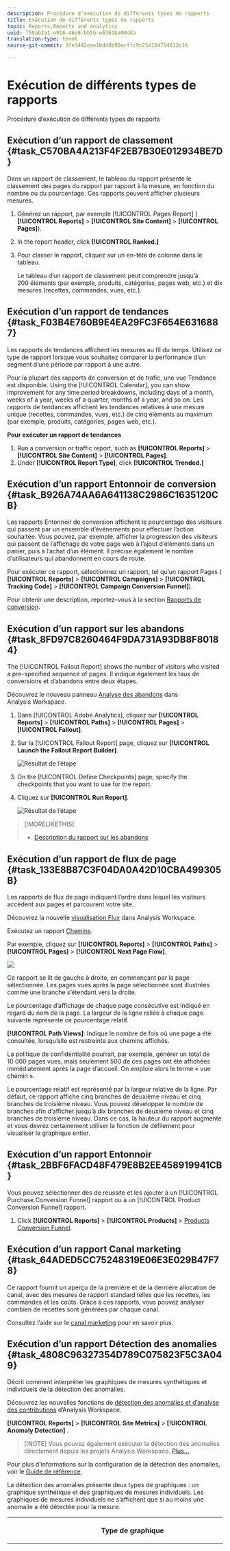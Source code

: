 ```yaml
---
description: Procédure d’exécution de différents types de rapports
title: Exécution de différents types de rapports
topic: Reports,Reports and analytics
uuid: f59ab2a1-e916-46e8-bb5b-e6361ba00dda
translation-type: tm+mt
source-git-commit: 3fe3442eae1bdd8b90acffc9c25d184714613c16

---
```



# Exécution de différents types de rapports

Procédure d’exécution de différents types de rapports


## Exécution d’un rapport de classement {#task_C570BA4A213F4F2EB7B30E012934BE7D}

Dans un rapport de classement, le tableau du rapport présente le classement des pages du rapport par rapport à la mesure, en fonction du nombre ou du pourcentage. Ces rapports peuvent afficher plusieurs mesures.

<!-- 

t_reports_ranked.xml

 -->

1. Générez un rapport, par exemple [!UICONTROL Pages Report] ( **[!UICONTROL Reports]** > **[!UICONTROL Site Content]** > **[!UICONTROL Pages]**).
1. In the report header, click **[!UICONTROL Ranked.]**
1. Pour classer le rapport, cliquez sur un en-tête de colonne dans le tableau.

   Le tableau d’un rapport de classement peut comprendre jusqu’à 200 éléments (par exemple, produits, catégories, pages web, etc.) et dix mesures (recettes, commandes, vues, etc.).

## Exécution d’un rapport de tendances {#task_F03B4E760B9E4EA29FC3F654E6316887}

Les rapports de tendances affichent les mesures au fil du temps. Utilisez ce type de rapport lorsque vous souhaitez comparer la performance d’un segment d’une période par rapport à une autre.

<!-- 

t_reports_trended.xml

 -->

Pour la plupart des rapports de conversion et de trafic, une vue Tendance est disponible. Using the [!UICONTROL Calendar], you can show improvement for any time period breakdowns, including days of a month, weeks of a year, weeks of a quarter, months of a year, and so on. Les rapports de tendances affichent les tendances relatives à une mesure unique (recettes, commandes, vues, etc.) de cinq éléments au maximum (par exemple, produits, catégories, pages web, etc.).

**Pour exécuter un rapport de tendances**

1. Run a conversion or traffic report, such as **[!UICONTROL Reports]** > **[!UICONTROL Site Content]** > **[!UICONTROL Pages]**.
1. Under **[!UICONTROL Report Type]**, click **[!UICONTROL Trended.]**

## Exécution d’un rapport Entonnoir de conversion {#task_B926A74AA6A641138C2986C1635120CB}

Les rapports Entonnoir de conversion affichent le pourcentage des visiteurs qui passent par un ensemble d’événements pour effectuer l’action souhaitée. Vous pouvez, par exemple, afficher la progression des visiteurs qui passent de l’affichage de votre page web à l’ajout d’éléments dans un panier, puis à l’achat d’un élément. Il précise également le nombre d’utilisateurs qui abandonnent en cours de route.

<!-- 

t_reports_conversion_funnel.xml

 -->

Pour exécuter ce rapport, sélectionnez un rapport, tel qu’un rapport Pages ( **[!UICONTROL Reports]** > **[!UICONTROL Campaigns]** > **[!UICONTROL Tracking Code]** > **[!UICONTROL Campaign Conversion Funnel]**).

Pour obtenir une description, reportez-vous à la section [Rapports de conversion](https://docs.adobe.com/content/help/en/analytics/components/variables/dimensions-reports/reports-conversion.html).

## Exécution d’un rapport sur les abandons {#task_8FD97C8260464F9DA731A93DB8F80184}

The [!UICONTROL Fallout Report] shows the number of visitors who visited a pre-specified sequence of pages. Il indique également les taux de conversions et d’abandons entre deux étapes.

<!-- 

t_reports_fallout.xml

 -->

Découvrez le nouveau panneau [Analyse des abandons](https://docs.adobe.com/content/help/fr-FR/analytics/analyze/analysis-workspace/visualizations/fallout/fallout-flow.html) dans Analysis Workspace.

1. Dans [!UICONTROL Adobe Analytics], cliquez sur **[!UICONTROL Reports]** > **[!UICONTROL Paths]** > **[!UICONTROL Pages]** > **[!UICONTROL Fallout]**.
1. Sur la [!UICONTROL Fallout Report] page, cliquez sur **[!UICONTROL Launch the Fallout Report Builder]**.

   ![Résultat de l’étape](assets/fallout_add_items.png)

1. On the [!UICONTROL Define Checkpoints] page, specify the checkpoints that you want to use for the report.
1. Cliquez sur **[!UICONTROL Run Report]**.

   ![Résultat de l’étape](assets/fallout_report.png)

>[!MORELIKETHIS]
>
>* [Description du rapport sur les abandons](https://docs.adobe.com/content/help/en/analytics/components/variables/dimensions-reports/reports-fallout.html)


## Exécution d’un rapport de flux de page {#task_133E8B87C3F04DA0A42D10CBA499305B}

Les rapports de flux de page indiquent l’ordre dans lequel les visiteurs accèdent aux pages et parcourent votre site.

Découvrez la nouvelle [visualisation Flux](https://docs.adobe.com/content/help/fr-FR/analytics/analyze/analysis-workspace/visualizations/fallout/fallout-flow.html) dans Analysis Workspace.

Exécutez un rapport [Chemins](https://docs.adobe.com/content/help/fr-FR/analytics/components/variables/dimensions-reports/reports-paths.html).

Par exemple, cliquez sur **[!UICONTROL Reports]** > **[!UICONTROL Paths]** > **[!UICONTROL Pages]** > **[!UICONTROL Next Page Flow]**.

![](assets/page_flow.png)

Ce rapport se lit de gauche à droite, en commençant par la page sélectionnée. Les pages vues après la page sélectionnée sont illustrées comme une branche s’étendant vers la droite.

Le pourcentage d’affichage de chaque page consécutive est indiqué en regard du nom de la page. La largeur de la ligne reliée à chaque page suivante représente ce pourcentage relatif.

**[!UICONTROL Path Views]**: Indique le nombre de fois où une page a été consultée, lorsqu’elle est restreinte aux chemins affichés.

La politique de confidentialité pourrait, par exemple, générer un total de 10 000 pages vues, mais seulement 500 de ces pages ont été affichées immédiatement après la page d’accueil. On emploie alors le terme « vue chemin ».

Le pourcentage relatif est représenté par la largeur relative de la ligne. Par défaut, ce rapport affiche cinq branches de deuxième niveau et cinq branches de troisième niveau. Vous pouvez développer le nombre de branches afin d’afficher jusqu’à dix branches de deuxième niveau et cinq branches de troisième niveau. Dans ce cas, la hauteur du rapport augmente et vous devrez certainement utiliser la fonction de défilement pour visualiser le graphique entier.

## Exécution d’un rapport Entonnoir {#task_2BBF6FACD48F479E8B2EE458919941CB}

Vous pouvez sélectionner des  de réussite et les ajouter à un [!UICONTROL Purchase Conversion Funnel] rapport ou à un [!UICONTROL Product Conversion Funnel] rapport.

<!-- 

t_reports_funnel.xml

 -->

1. Click **[!UICONTROL Reports]** > **[!UICONTROL Products]** > [Products Conversion Funnel](https://docs.adobe.com/content/help/en/analytics/components/variables/dimensions-reports/reports-conversion-funnel.html).

## Exécution d’un rapport Canal marketing {#task_64ADED5CC75248319E06E3E029B47F78}

Ce rapport fournit un aperçu de la première et de la dernière allocation de canal, avec des mesures de rapport standard telles que les recettes, les commandes et les coûts. Grâce à ces rapports, vous pouvez analyser combien de recettes sont générées par chaque canal.

<!-- 

t_reports_marketing_channel.xml

 -->

Consultez l’aide sur le [canal marketing](/help/components/c-marketing-channels/analyze-mc.md) pour en savoir plus.

## Exécution d’un rapport Détection des anomalies {#task_4808C96327354D789C075823F5C3A049}

Décrit comment interpréter les graphiques de mesures synthétiques et individuels de la détection des anomalies.

<!-- 

t_anomaly_view.xml

 -->

Découvrez les nouvelles fonctions de [détection des anomalies et d’analyse des contributions](https://docs.adobe.com/content/help/fr-FR/analytics/analyze/analysis-workspace/virtual-analyst/anomaly-detection/anomaly-detection.html) d’Analysis Workspace.

**[!UICONTROL Reports]** > **[!UICONTROL Site Metrics]** > **[!UICONTROL Anomaly Detection]** .

>[!NOTE] Vous pouvez également exécuter la détection des anomalies directement depuis les projets Analysis Workspace. [Plus...](https://docs.adobe.com/content/help/fr-FR/analytics/analyze/analysis-workspace/virtual-analyst/anomaly-detection/anomaly-detection.html)

Pour plus d’informations sur la configuration de la détection des anomalies, voir le [Guide de référence](https://docs.adobe.com/content/help/en/analytics/analyze/reports-analytics/getting-started.html#Setting_up_Anomaly_Detection).

La détection des anomalies présente deux types de graphiques : un graphique synthétique et des graphiques de mesures individuels. Les graphiques de mesures individuels ne s’affichent que si au moins une anomalie a été détectée pour la mesure.

<table id="table_88163CD8FC164342855D90D01F9C581A"> 
 <thead> 
  <tr> 
   <th colname="col1" class="entry"> <p>Type de graphique </p> </th> 
   <th colname="col2" class="entry"> <p>Son utilité </p> </th> 
  </tr> 
 </thead>
 <tbody> 
  <tr> 
   <td colname="col1"> <p>Graphique synthétique </p> <p><img placement="break"  src="assets/ad_summary_chart.png" width="570px" id="image_1CD4C4770BAA43C4AD7CBB824AD41338" /> </p> </td> 
   <td colname="col2"> <p> 
     <ul id="ul_D26DA3024CD7468291369F549557B28A"> 
      <li id="li_1C22B6E02FFB479FB71EFAD89EB37A4E">Chaque carré représente une anomalie, suivie par jour, qui correspond à une mesure ci-dessous. </li> 
      <li id="li_8FC587D3FF4E452D83263CC7A10B6675">Le vert indique les anomalies se situant au-dessus de la ligne de tendance, le bleu en dessous. </li> 
      <li id="li_25135AB691BF443599AF2A3A60E2E71A">Indique l’ampleur de l’anomalie : plus l’anomalie est grande, plus la couleur du point de données est foncée et plus il est éloigné de la ligne de tendance. </li> 
      <li id="li_0C42AFA8897D420D8AB1A5D0F65B3B3A">Cliquez sur des anomalies individuelles pour afficher le tableau de mesures individuelles de cette anomalie (sous le tableau récapitulatif). </li> 
      <li id="li_85C0F426952547B5A75D6BD31DE19CA5">Les valeurs du pourcentage d’écart (à gauche du graphique) sont calculées comme suit : 
       <ul id="ul_BEC0A88BFFAC4CF78BC9885FEB749694"> 
        <li id="li_1BAB2F50482745B69937DFAF1E09982E">Si les limites supérieures et la valeur attendue sont les mêmes, le % d’écart est de 100 % </li> 
        <li id="li_CA48064F5788448C8646CCE196161237">Sinon, le % d’écart est égal à : ((valeur réelle - valeur limite supérieure) / (valeur limite supérieure - valeur attendue)) * 100 </li> 
        <li id="li_4090357A0D214BC7B1C3DE0615875554">Si les limites inférieures et la valeur attendue sont identiques, le % d’écart est de -100 % </li> 
        <li id="li_EF694E1A4E874ECD94E1E8F7302E494F">Sinon, le % d’écart est ((valeur réelle inférieure - valeur réelle) / (valeur attendue - valeur limite inférieure)) * -100 </li> 
       </ul> </li> 
      <li id="li_5C05EF7023484CC993E96D63E842B65C">Cliquez sur <span class="uicontrol">Afficher Segments</span> pour afficher le rail des segments à partir duquel vous pouvez appliquer des segments à un rapport de détection des anomalies. <a href="https://docs.adobe.com/content/help/fr-FR/analytics/components/segmentation/seg-home.html"  > Plus d’informations</a> sur la segmentation. </li> 
      <li id="li_1B41CABF13D1407886C68EE3BC201E60">Cliquez sur <span class="uicontrol">Modifier des mesures</span> pour sélectionner et désélectionner des mesures pour lesquelles vous souhaitez détecter des anomalies. </li> 
     </ul> </p> </td> 
  </tr> 
  <tr> 
   <td colname="col1"> <p>Graphique de mesures individuel </p> <p><img placement="break"  src="assets/metric_report.png" width="570px" id="image_5BBECFD91CF14478AA4761E6256BBCB9" /> </p> </td> 
   <td colname="col2"> <p> 
     <ul id="ul_739C5687013743A29B63089FDA763F45"> 
      <li id="li_456A0BDA4D4E46CE9CC1C3DBAA1E2220">Affiche des points de données anormaux pour des mesures de tendance spécifiques (notamment les mesures calculées) sous la forme de points. </li> 
      <li id="li_89FD847C65F04F48BCA7CD38D0EC51CD">Affiche l’anomalie la plus récente en haut, et effectue ensuite un classement par nombre d’anomalies. </li> 
      <li id="li_98B97A9706DE4455B8D8850904CBDE03">Affiche une ligne continue pour indiquer les données réelles actuellement collectées. Cette ligne est comparée à la prévision et à la marge d’erreur afin de déduire si les points de données sont anormaux. </li> 
      <li id="li_0EEA38DDDC344BF3879430E67D74EB72">Affiche une ligne en pointillés qui représente une prévision basée sur les données historiques (c’est-à-dire la période de formation). </li> 
      <li id="li_035BD2725D004AEDB630BF8DFF4DA4F3">Affiche en gris les intervalles/limites de confiance à 95 % supérieurs et inférieurs. </li> 
      <li id="li_021A3D1F2EDB4319B9B39620EF1C038A">Permet de réduire et développer des rapports individuels en cliquant sur la double flèche vers le haut ou vers le bas en regard du nom de la mesure. </li> 
      <li id="li_722E4B9FC21047AC96D7B143197E293D">Modifie l’ordre dans lequel les graphiques de mesures apparaissent en réagissant aux déroulements vers le bas dans le rapport d’aperçu (voir ci-dessus). </li> 
      <li id="li_A2441169B185475AA68A64F81E6E40B8">Permet de filtrer les graphiques en utilisant des termes de recherche, tels que « page » pour toutes les mesures relatives aux pages. </li> 
      <li id="li_F1BBBFCA8E2A43C29658E4FCAA36C904">Permet d’afficher toutes les mesures que vous avez définies ou uniquement celles comportant des anomalies. </li> 
     </ul> </p> </td> 
  </tr> 
 </tbody> 
</table>

## Configuration de la détection des anomalies {#task_AF347B34F56E44A6AE70E019B6EB2F08}

Étapes permettant de sélectionner des suites de rapports, des mesures et des périodes de formation/d’affichage pour la détection des anomalies.

<!-- 

t_anomaly_config.xml

 -->

Configurez la détection des anomalies indépendamment pour chaque suite de rapports.

1. Accédez à **[!UICONTROL Analytics > Reports > Site Metrics > Anomaly Detection]** .
1. Sélectionnez la suite de rapports pour laquelle vous souhaitez suivre quotidiennement la détection des anomalies. Pour afficher une liste des suites de rapports, cliquez sur le menu déroulant du sélecteur de suite de rapports.
1. To select the metrics and/or define filtered metrics, click **[!UICONTROL Edit Metrics]** at the top right of the screen:  ![](assets/metrics_icon.png).

   Vous pouvez sélectionner des mesures dans la liste (y compris des mesures calculées) de toutes les mesures ou dans une liste de mesures suivies. Vous pouvez également filtrer des termes spécifiques afin de préciser les résultats. 1. Once the report has been generated, define the **[!UICONTROL Training Period]** and the **[!UICONTROL View Period]** for anomaly detection. (Considérez la période de formation en tant que « période d’apprentissage » pour l’algorithme.)

   ![](assets/view_training_periods.png)

   Gardez les éléments suivants à l’esprit :

* la période de formation se termine juste avant que la période d’affichage ne commence ;
* la valeur par défaut des deux périodes est de 30 jours et vous pouvez l’étendre à 60 ou 90 ;
* l’extension de la période de formation place vos données dans un contexte plus étendu et peut réduire la taille d’une anomalie.

   Le rapport des mesures de détection des anomalies s’actualise chaque fois que vous modifiez un paramètre.
1. (Optional) Apply segments to the report by clicking **[!UICONTROL Show Segments]** and selecting one or more existing segments or creating a new segment and applying it.

   ![](assets/ad_top_menu.png)

   Voir le [guide de segmentation d’Analytics](https://docs.adobe.com/content/help/fr-FR/analytics/components/segmentation/seg-home.html) pour en savoir plus sur la création et la gestion des segments. 1. (Facultatif) Définissez le rapport comme favori ou signet.
1. (Facultatif) Modifiez la date de fin de la période d’affichage. La valeur par défaut est « hier ». 
1. Vous pouvez à présent commencer à interpréter le rapport. [Affichage des graphiques de détection des anomalies](/help/analyze/reports-analytics/t-running-report-types.md#task_4808C96327354D789C075823F5C3A049).

## Exécution d’un rapport en temps réel {#task_5D25929C918E40B18965222FA94176B0}

Décrit comment afficher et interpréter les rapports en temps réel.

<!-- 

reports_realtime.xml

 -->

**[!UICONTROL Reports > Site Metrics > Real-Time]** .

La création de rapports en temps réel offre deux rapports principaux : un rapport d’aperçu et un rapport détaillé. Ils sont chacun composés de plusieurs mini-rapports.

Pour plus d’informations sur la configuration des rapports en temps réel, voir le [Guide de référence d’Analytics](https://docs.adobe.com/content/help/en/analytics/landing/home.html#RealTime_Reports_Configuration).

1. Take a look at the **[!UICONTROL Overview]** report and its components:  ![](assets/rtr_overview_report.png)

   <table id="choicetable_8586BECF55E843B2B5CD41205567EA32"> 
   <thead class="chhead sthead"> 
   <th class="choptionhd"> Composant de l’interface utilisateur </th> 
   <th class="chdeschd"> Description </th> 
   </thead> 
   <tr class="chrow strow"> 
   <td class="choption"><strong>Sélectionner une suite de rapports</strong></td> 
   <td class="chdesc stentry"> Affiche la suite de rapports couverte par ce rapport en temps réel. Pour modifier la suite de rapports, voir <a href="https://docs.adobe.com/content/help/en/analytics/admin/admin-tools/real-time-reports/t-realtime-admin.html"  >Configuration de rapports en temps réel </a>. </td> 
   </tr> 
   <tr class="chrow strow"> 
   <td class="choption"><strong>Basculer entre les rapports</strong></td> 
   <td class="chdesc stentry"> Permet de basculer entre les rapports que vous avez configurés (3 au maximum). </td> 
   </tr> 
   <tr class="chrow strow"> 
   <td class="choption"><strong>Sélectionner une période</strong></td> 
   <td class="chdesc stentry"> Permet de choisir la période globale à utiliser par tous les petits rapports du rapport. </td> 
   </tr> 
   <tr class="chrow strow"> 
   <td class="choption"><strong>Configurer les rapports</strong></td> 
   <td class="chdesc stentry"> Ce lien d’icône d’engrenage n’est visible que si vous êtes doté des droits d’administration. Si vous cliquez sur ce lien, vous accédez au gestionnaire des suites de rapports sous <span class="ignoretag"><span class="uicontrol">Outils d’administration</span> &gt; <span class="uicontrol">Suites de rapports</span> &gt; <span class="uicontrol">Modifier paramètres</span> &gt; <span class="uicontrol">Temps réel </span> </span>. </td> 
   </tr> 
   <tr class="chrow strow"> 
   <td class="choption"><strong>Affichage plein écran</strong></td> 
   <td class="chdesc stentry"> L’icône d’affichage plein écran n’est visible que si votre écran comporte un format spécifique (16:9 ou 16:10) ET si votre navigateur le prend en charge. Notez que vous ne pouvez pas interagir avec l’écran lorsqu’il est en mode plein écran (appuyez sur <span class="uicontrol">Échap</span> pour quitter). Le mode plein écran n’a pas de délai d’expiration. </td> 
   </tr> 
   <tr class="chrow strow"> 
   <td class="choption"><strong>Mini-rapport Trafic du site</strong></td> 
   <td class="chdesc stentry"> Les données de la ligne de tendance bleue affichent le trafic total pour l’ensemble du site. L’axe des X utilise des libellés littéraux (il y a 15 minutes, il y a 10 minutes) sauf pour la valeur actuelle qui s’affiche sous la forme d’une expression en temps réel. </td> 
   </tr> 
   <tr class="chrow strow"> 
   <td class="choption"><strong>Petit rapport Total du site</strong></td> 
   <td class="chdesc stentry"> Présente un nombre (total du site) pour la mesure sélectionnée du rapport en temps réel au cours des N dernières minutes. « N » est configurable par l’intermédiaire du sélecteur de période. <p>La couleur et la direction de la flèche sont basées sur l’algorithme suivant : 
      <ul id="ul_9F40CEA33798467393CB1266BB36D500"> 
      <li id="li_CCD01A44F912487DA5681EA50113643C">Gain significatif (flèche vers le haut) : &gt; 100 % </li> 
      <li id="li_7402491A9A614851B7F2AE0C77BD9A97">Gain (flèche vers le haut et la droite) : entre 5 et 100 % </li> 
      <li id="li_BCA79C08B5714D4B9315068112C66107"> Neutre (flèche vers la droite) : entre 5 % et -5 % </li> 
      <li id="li_234ECBD7D83A4AE680E4A70BF288681F"> Perte (flèche vers le bas et la droite) : entre -5 % et -100 % </li> 
      <li id="li_10C5EA8803604C1CA714D3DB27478B31"> Perte significative (flèche vers le bas) : &lt; -100 % </li> 
      </ul> </p> <p>Si le total du site est signalé en « instances », ces instances reflètent la dimension du mini-rapport principal. Si un nom spécifique d’instance existe (par exemple « Pages vues »), le total du site signale ce nom. </p> </td> 
   </tr> 
   <tr class="chrow strow"> 
   <td class="choption"><strong>Petit rapport principal</strong></td> 
   <td class="chdesc stentry"> Rapport pour la dimension principale du rapport en temps réel et pour ses mesures. Présente une ligne de tendance pour cet élément correspondant à la période sélectionnée. Le total des mesures représente la somme pour la ligne de tendance complète. La flèche indique si l’élément est en situation de forts gains, de gains, neutre, de pertes, de fortes pertes. </td> 
   </tr> 
   <tr class="chrow strow"> 
   <td class="choption"><strong>Boîte de dialogue de recherche</strong></td> 
   <td class="chdesc stentry"> La recherche impacte tous les mini-rapports. Elle se poursuit lorsque vous affichez le rapport. </td> 
   </tr> 
   <tr class="chrow strow"> 
   <td class="choption"><strong>Tri par... Le plus populaire/Gagnants/Perdants</strong></td> 
   <td class="chdesc stentry"> Vous pouvez basculer pour trier par <span class="uicontrol">Le plus populaire</span>(par défaut), <span class="uicontrol">Gagnants</span> (dimensions présentant les plus fortes croissances) et <span class="uicontrol">Perdants</span> (dimensions étant sur une trajectoire descendante). <p>La formule utilisée pour déterminer les gagnants ou les perdants est la suivante : le rapport en temps réel recherche l’échantillon le plus ancien et l’avant-dernier et effectue un simple calcul « modification en % ». Ainsi, si « 15 dernières minutes » est sélectionné et n représente la minute actuelle, n-1 est comparé à n-15. Le rapport en temps réel n’effectue pas, pour le moment, de pondération. La minute en cours est ignorée, car elle n’est pas terminée et produirait sans doute une modification en % erronée. </p> <p>Cette formule est cohérente pour toutes les mesures utilisées dans le rapport en temps réel. </p> </td> 
   </tr> 
   <tr class="chrow strow"> 
   <td class="choption"><strong>Petit rapport secondaire 1</strong></td> 
   <td class="chdesc stentry"> Présente des rapports en temps réel pour la deuxième dimension du rapport configuré et pour sa mesure. <p>Le mini-rapport secondaire 1 affiche les 4 catégories supérieures ; la cinquième est une agrégation de toutes les valeurs restantes. Pour chaque catégorie, l’affichage brut total de la catégorie est fourni. En outre, le total de toutes les catégories s’affiche au centre. </p> <p> Le survol d’une section avec le curseur met en surbrillance la catégorie associée et affiche la ligne de tendance de la catégorie sous le beignet. </p> <p> Le survol d’un élément de ligne avec le curseur met en surbrillance ce dernier avec la section associée et affiche la ligne de tendance de la catégorie sous le beignet. </p> </td> 
   </tr> 
   <tr class="chrow strow"> 
   <td class="choption"><strong>Petit rapport secondaire 2</strong></td> 
   <td class="chdesc stentry"> Présente des rapports en temps réel pour la troisième dimension du rapport configuré et pour sa mesure. Le survol du libellé de la ligne avec le curseur fait glisser le libellé vers la droite et révèle une ligne de tendance pour l’élément survolé. </td> 
   </tr> 
   </table>

1. Click a list item in the Primary Reportlet to launch the **[!UICONTROL Details]** view for that list item:  ![](assets/rtr_detail_report.png)

   | **Mini-rapport Tendance des éléments** | Présente la ligne de tendance de l’élément qui a été sélectionné dans le rapport Aperçu pendant les N dernières minutes. Vous pouvez configurer N par l’intermédiaire du sélecteur de période. |
   |---|---|
   | **Mini-rapport Total des éléments** | Présente un nombre de mesures total pour l’élément qui a été sélectionné dans le rapport Aperçu au cours des N dernières minutes. Vous pouvez configurer N par l’intermédiaire du sélecteur de période. |
   | **Mini-rapport secondaire corrélé 1** | Ce mini-rapport est très similaire au mini-rapport secondaire 1. La seule différence est la source de données utilisée pour alimenter ce rapport : dans cet exemple, il montre la corrélation (ou ventilation) entre une page spécifique (celle que vous avez sélectionnée dans le mini-rapport principal du rapport Aperçu) et les instances affichées. |
   | **Mini-rapport secondaire corrélé 2** | Ce mini-rapport est très similaire au mini-rapport secondaire 2. La seule différence est la source de données utilisée pour alimenter ce rapport : dans cet exemple, il montre la corrélation (ou ventilation) entre une page spécifique (celle que vous avez sélectionnée dans le mini-rapport principal du rapport Aperçu) et la dimension de langue. |
